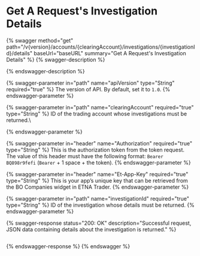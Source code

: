 # Get A Request's Investigation Details

{% swagger method="get" path="/v{version}/accounts/{clearingAccount}/investigations/{investigationId}/details" baseUrl="baseURL" summary="Get A Request's Investigation Details" %}
{% swagger-description %}

{% endswagger-description %}

{% swagger-parameter in="path" name="apiVersion" type="String" required="true" %}
The version of API. By default, set it to `1.0`.
{% endswagger-parameter %}

{% swagger-parameter in="path" name="clearingAccount" required="true" type="String" %}
ID of the trading account whose investigations must be returned.\

{% endswagger-parameter %}

{% swagger-parameter in="header" name="Authorization" required="true" type="String" %}
This is the authorization token from the token request. The value of this header must have the following format: `Bearer BQ898r9fefi` (`Bearer` + 1 space + the token).
{% endswagger-parameter %}

{% swagger-parameter in="header" name="Et-App-Key" required="true" type="String" %}
This is your app’s unique key that can be retrieved from the BO Companies widget in ETNA Trader.
{% endswagger-parameter %}

{% swagger-parameter in="path" name="investigationId" required="true" type="String" %}
ID of the investigation whose details must be returned.
{% endswagger-parameter %}

{% swagger-response status="200: OK" description="Successful request, JSON data containing details about the investigation is returned." %}
```javascript
```
{% endswagger-response %}
{% endswagger %}
